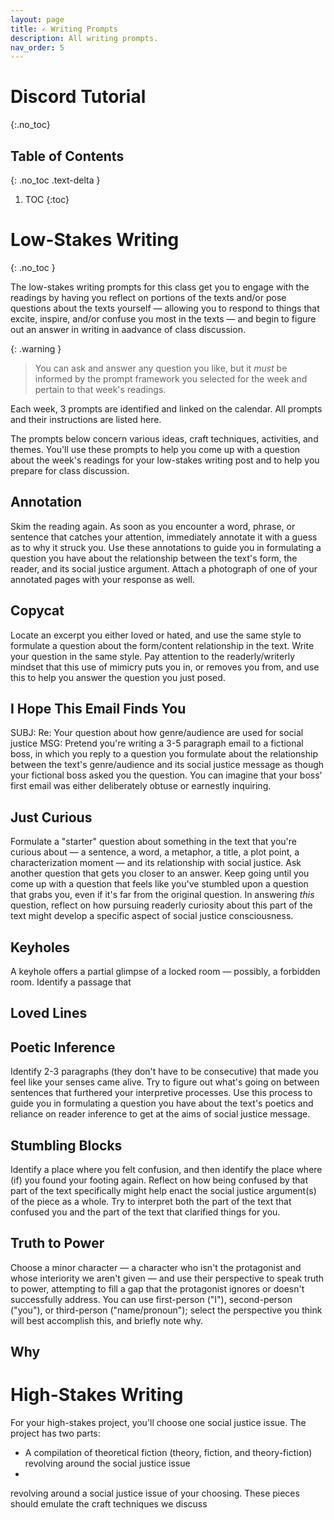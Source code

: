 ```yaml
---
layout: page
title: ✍️ Writing Prompts
description: All writing prompts.
nav_order: 5
---
```

    
# Discord Tutorial 
{:.no_toc}

## Table of Contents
{: .no_toc .text-delta }

1. TOC
{:toc}


# Low-Stakes Writing
{: .no_toc }

The low-stakes writing prompts for this class get you to engage with the readings by having you reflect on portions of the texts and/or pose questions about the texts yourself &mdash; allowing you to respond to things that excite, inspire, and/or confuse you most in the texts &mdash; and begin to figure out an answer in writing in aadvance of class discussion. 

{: .warning }
> You can ask and answer any question you like, but it *must* be informed by the prompt framework you selected for the week and pertain to that week's readings. 

Each week, 3 prompts are identified and linked on the calendar. All prompts and their instructions are listed here. 

The prompts below concern various ideas, craft techniques, activities, and themes. You'll use these prompts to help you come up with a question about the week's readings for your low-stakes writing post and to help you prepare for class discussion. 

## Annotation

Skim the reading again. As soon as you encounter a word, phrase, or sentence that catches
your attention, immediately annotate it with a guess as to why it struck you. Use these annotations to guide you in formulating a question you have about the relationship between the text's form, the reader, and its social justice argument. Attach a photograph of one of your annotated pages with your response as well.

## Copycat

Locate an excerpt you either loved or hated, and use the same style to formulate a question about the form/content relationship in the text. Write your question in the same style. Pay attention to the readerly/writerly mindset that this use of mimicry puts you in, or removes you from, and use this to help you answer the question you just posed.

## I Hope This Email Finds You

SUBJ: Re: Your question about how genre/audience are used for social justice
MSG: Pretend you're writing a 3-5 paragraph email to a fictional boss, in which you reply to a question you formulate about the relationship between the text's genre/audience and its social justice message as though your fictional boss asked you the question. You can imagine that your boss' first email was either deliberately obtuse or earnestly inquiring.

## Just Curious

Formulate a "starter" question about something in the text that you're curious about &mdash; a sentence, a word, a metaphor, a title, a plot point, a characterization moment &mdash; and its relationship with social justice. Ask another question that gets you closer to an answer. Keep going until you come up with a question that feels like you've stumbled upon a question that grabs you, even if it's far from the original question. In answering *this* question, reflect on how pursuing readerly curiosity about this part of the text might develop a specific aspect of social justice consciousness.

## Keyholes

A keyhole offers a partial glimpse of a locked room &mdash; possibly, a forbidden room. Identify a passage that 


## Loved Lines




## Poetic Inference

Identify 2-3 paragraphs (they don't have to be consecutive) that made you feel like your senses came alive. Try to figure out what's going on between sentences that furthered your interpretive processes. Use this process to guide you in formulating a question you have about the text's poetics and reliance on reader inference to get at the aims of social justice message.

## Stumbling Blocks

Identify a place where you felt confusion, and then identify the place where (if) you found your footing again. Reflect on how being confused by that part of the text specifically might help enact the social justice argument(s) of the piece as a whole. Try to interpret both the part of the text that confused you and the part of the text that clarified things for you. 

## Truth to Power

Choose a minor character &mdash; a character who isn't the protagonist and whose interiority we aren't given &mdash; and use their perspective to speak truth to power, attempting to fill a gap that the protagonist ignores or doesn't successfully address. You can use first-person ("I"), second-person ("you"), or third-person ("name/pronoun"); select the perspective you think will best accomplish this, and briefly note why.

## Why



# High-Stakes Writing

For your high-stakes project, you'll choose one social justice issue. The project has two parts: 

- A compilation of theoretical fiction (theory, fiction, and theory-fiction) revolving around the social justice issue 
- 



 revolving around a social justice issue of your choosing. These pieces should emulate the craft techniques we discuss
